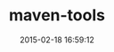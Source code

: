 ---
layout: post
title:  "maven-tools"
repo:   "torquebox/maven-tools"
date:   2015-02-18 16:59:12
gemurl: http://github.com/torquebox/maven-tools
---